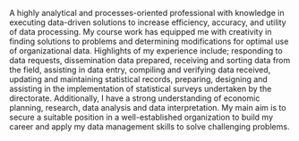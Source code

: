 
A highly analytical and processes-oriented professional with knowledge in executing data-driven solutions to increase efficiency, accuracy, and utility of data processing.  My course work has equipped me with creativity in finding solutions to problems and determining modifications for optimal use of organizational data. Highlights of my experience include; responding to data requests, dissemination data prepared, receiving and sorting data from the field, assisting in data entry, compiling and verifying data received, updating and maintaining statistical records, preparing, designing and assisting in the implementation of statistical surveys undertaken by the directorate. Additionally, I have a strong understanding of economic planning, research, data analysis and data interpretation. My main aim is to secure a suitable position in a well-established organization to build my career and apply my data management skills to solve challenging problems.
